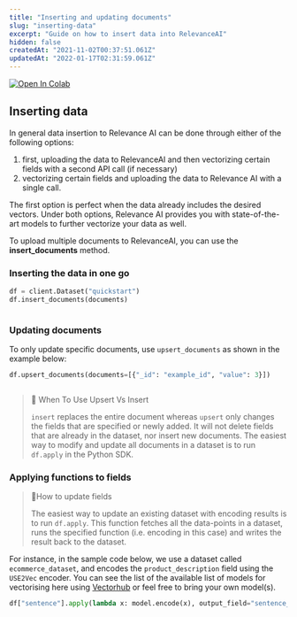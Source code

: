 ```yaml
---
title: "Inserting and updating documents"
slug: "inserting-data"
excerpt: "Guide on how to insert data into RelevanceAI"
hidden: false
createdAt: "2021-11-02T00:37:51.061Z"
updatedAt: "2022-01-17T02:31:59.061Z"
---
```


[![Open In Colab](https://colab.research.google.com/assets/colab-badge.svg)](https://colab.research.google.com/github/RelevanceAI/RelevanceAI-readme-docs/blob/v1.1.4-search/docs/GENERAL_FEATURES/creating-a-dataset/_notebooks/creating-a-dataset.ipynb)

## Inserting data
In general data insertion to Relevance AI can be done through either of the following options:

1. first, uploading the data to RelevanceAI and then vectorizing certain fields with a second API call (if necessary)
2. vectorizing certain fields and uploading the data to Relevance AI with a single call.

The first option is perfect when the data already includes the desired vectors. Under both options, Relevance AI provides you with state-of-the-art models to further vectorize your data as well.

To upload multiple documents to RelevanceAI, you can use the **insert_documents** method.

### Inserting the data in one go


```python Python (SDK)
df = client.Dataset("quickstart")
df.insert_documents(documents)
```
```python
```

### Updating documents

To only update specific documents, use `upsert_documents` as shown in the example below:

```python Python (SDK)
df.upsert_documents(documents=[{"_id": "example_id", "value": 3}])
```
```python
```

> 🚧 When To Use Upsert Vs Insert
>
> `insert` replaces the entire document whereas `upsert` only changes the fields that are specified or newly added. It will not delete fields that are already in the dataset, nor insert new documents.
The easiest way to modify and update all documents in a dataset is to run `df.apply` in the Python SDK.




### Applying functions to fields

> 📘How to update fields
>
> The easiest way to update an existing dataset with encoding results is to run `df.apply`. This function fetches all the data-points in a dataset, runs the specified function (i.e. encoding in this case) and writes the result back to the dataset.
>

For instance, in the sample code below, we use a dataset called `ecommerce_dataset`, and encodes the `product_description` field using the `USE2Vec` encoder.
You can see the list of the available list of models for vectorising here using [Vectorhub](https://github.com/RelevanceAI/vectorhub) or feel free to bring your own model(s).


```python Python (SDK)
df["sentence"].apply(lambda x: model.encode(x), output_field="sentence_vector")
```
```python
```




